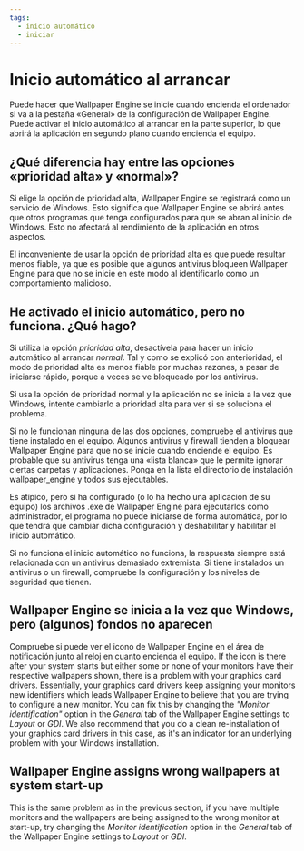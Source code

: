 ```yaml
---
tags:
  - inicio automático
  - iniciar
---
```


# Inicio automático al arrancar

Puede hacer que Wallpaper Engine se inicie cuando encienda el ordenador si va a la pestaña «General» de la configuración de Wallpaper Engine. Puede activar el inicio automático al arrancar en la parte superior, lo que abrirá la aplicación en segundo plano cuando encienda el equipo.

## ¿Qué diferencia hay entre las opciones «prioridad alta» y «normal»?

Si elige la opción de prioridad alta, Wallpaper Engine se registrará como un servicio de Windows. Esto significa que Wallpaper Engine se abrirá antes que otros programas que tenga configurados para que se abran al inicio de Windows. Esto no afectará al rendimiento de la aplicación en otros aspectos.

El inconveniente de usar la opción de prioridad alta es que puede resultar menos fiable, ya que es posible que algunos antivirus bloqueen Wallpaper Engine para que no se inicie en este modo al identificarlo como un comportamiento malicioso.

## He activado el inicio automático, pero no funciona. ¿Qué hago?

Si utiliza la opción *prioridad alta*, desactívela para hacer un inicio automático al arrancar *normal*. Tal y como se explicó con anterioridad, el modo de prioridad alta es menos fiable por muchas razones, a pesar de iniciarse rápido, porque a veces se ve bloqueado por los antivirus.

Si usa la opción de prioridad normal y la aplicación no se inicia a la vez que Windows, intente cambiarlo a prioridad alta para ver si se soluciona el problema.

Si no le funcionan ninguna de las dos opciones, compruebe el antivirus que tiene instalado en el equipo. Algunos antivirus y firewall tienden a bloquear Wallpaper Engine para que no se inicie cuando enciende el equipo. Es probable que su antivirus tenga una «lista blanca» que le permite ignorar ciertas carpetas y aplicaciones. Ponga en la lista el directorio de instalación wallpaper_engine y todos sus ejecutables.

Es atípico, pero si ha configurado (o lo ha hecho una aplicación de su equipo) los archivos .exe de Wallpaper Engine para ejecutarlos como administrador, el programa no puede iniciarse de forma automática, por lo que tendrá que cambiar dicha configuración y deshabilitar y habilitar el inicio automático.

Si no funciona el inicio automático no funciona, la respuesta siempre está relacionada con un antivirus demasiado extremista. Si tiene instalados un antivirus o un firewall, compruebe la configuración y los niveles de seguridad que tienen.

## Wallpaper Engine se inicia a la vez que Windows, pero (algunos) fondos no aparecen

 Compruebe si puede ver el icono de Wallpaper Engine en el área de notificación junto al reloj en cuanto encienda el equipo. If the icon is there after your system starts but either some or none of your monitors have their respective wallpapers shown, there is a problem with your graphics card drivers. Essentially, your graphics card drivers keep assigning your monitors new identifiers which leads Wallpaper Engine to believe that you are trying to configure a new monitor. You can fix this by changing the *"Monitor identification"* option in the *General* tab of the Wallpaper Engine settings to *Layout* or *GDI*. We also recommend that you do a clean re-installation of your graphics card drivers in this case, as it's an indicator for an underlying problem with your Windows installation.

 ## Wallpaper Engine assigns wrong wallpapers at system start-up

 This is the same problem as in the previous section, if you have multiple monitors and the wallpapers are being assigned to the wrong monitor at start-up, try changing the *Monitor identification* option in the *General* tab of the Wallpaper Engine settings to *Layout* or *GDI*.